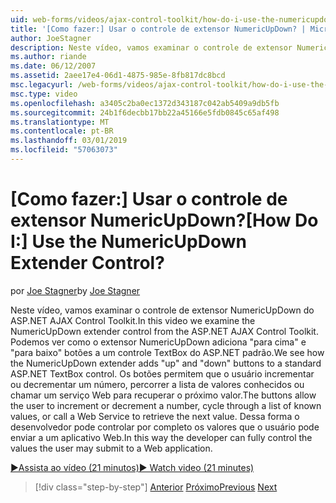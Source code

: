 ```yaml
---
uid: web-forms/videos/ajax-control-toolkit/how-do-i-use-the-numericupdown-extender-control
title: '[Como fazer:] Usar o controle de extensor NumericUpDown? | Microsoft Docs'
author: JoeStagner
description: Neste vídeo, vamos examinar o controle de extensor NumericUpDown do ASP.NET AJAX Control Toolkit. Vamos ver como o extensor NumericUpDown adiciona 'backup' e 'Desativado'...
ms.author: riande
ms.date: 06/12/2007
ms.assetid: 2aee17e4-06d1-4875-985e-8fb817dc8bcd
msc.legacyurl: /web-forms/videos/ajax-control-toolkit/how-do-i-use-the-numericupdown-extender-control
msc.type: video
ms.openlocfilehash: a3405c2ba0ec1372d343187c042ab5409a9db5fb
ms.sourcegitcommit: 24b1f6decbb17bb22a45166e5fdb0845c65af498
ms.translationtype: MT
ms.contentlocale: pt-BR
ms.lasthandoff: 03/01/2019
ms.locfileid: "57063073"
---
```

<a name="how-do-i-use-the-numericupdown-extender-control"></a><span data-ttu-id="b3baa-105">[Como fazer:] Usar o controle de extensor NumericUpDown?</span><span class="sxs-lookup"><span data-stu-id="b3baa-105">[How Do I:] Use the NumericUpDown Extender Control?</span></span>
====================
<span data-ttu-id="b3baa-106">por [Joe Stagner](https://github.com/JoeStagner)</span><span class="sxs-lookup"><span data-stu-id="b3baa-106">by [Joe Stagner](https://github.com/JoeStagner)</span></span>

<span data-ttu-id="b3baa-107">Neste vídeo, vamos examinar o controle de extensor NumericUpDown do ASP.NET AJAX Control Toolkit.</span><span class="sxs-lookup"><span data-stu-id="b3baa-107">In this video we examine the NumericUpDown extender control from the ASP.NET AJAX Control Toolkit.</span></span> <span data-ttu-id="b3baa-108">Podemos ver como o extensor NumericUpDown adiciona "para cima" e "para baixo" botões a um controle TextBox do ASP.NET padrão.</span><span class="sxs-lookup"><span data-stu-id="b3baa-108">We see how the NumericUpDown extender adds "up" and "down" buttons to a standard ASP.NET TextBox control.</span></span> <span data-ttu-id="b3baa-109">Os botões permitem que o usuário incrementar ou decrementar um número, percorrer a lista de valores conhecidos ou chamar um serviço Web para recuperar o próximo valor.</span><span class="sxs-lookup"><span data-stu-id="b3baa-109">The buttons allow the user to increment or decrement a number, cycle through a list of known values, or call a Web Service to retrieve the next value.</span></span> <span data-ttu-id="b3baa-110">Dessa forma o desenvolvedor pode controlar por completo os valores que o usuário pode enviar a um aplicativo Web.</span><span class="sxs-lookup"><span data-stu-id="b3baa-110">In this way the developer can fully control the values the user may submit to a Web application.</span></span>

[<span data-ttu-id="b3baa-111">&#9654;Assista ao vídeo (21 minutos)</span><span class="sxs-lookup"><span data-stu-id="b3baa-111">&#9654; Watch video (21 minutes)</span></span>](https://channel9.msdn.com/Blogs/ASP-NET-Site-Videos/how-do-i-use-the-numericupdown-extender-control)

> [!div class="step-by-step"]
> <span data-ttu-id="b3baa-112">[Anterior](how-do-i-use-the-pagingbulletedlist-extender-control.md)
> [Próximo](how-do-i-use-the-aspnet-ajax-validatorcallout-extender.md)</span><span class="sxs-lookup"><span data-stu-id="b3baa-112">[Previous](how-do-i-use-the-pagingbulletedlist-extender-control.md)
[Next](how-do-i-use-the-aspnet-ajax-validatorcallout-extender.md)</span></span>
